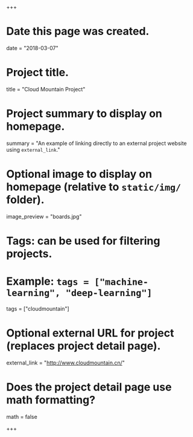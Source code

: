 +++
# Date this page was created.
date = "2018-03-07"

# Project title.
title = "Cloud Mountain Project"

# Project summary to display on homepage.
summary = "An example of linking directly to an external project website using `external_link`."

# Optional image to display on homepage (relative to `static/img/` folder).
image_preview = "boards.jpg"

# Tags: can be used for filtering projects.
# Example: `tags = ["machine-learning", "deep-learning"]`
tags = ["cloudmountain"]

# Optional external URL for project (replaces project detail page).
external_link = "http://www.cloudmountain.cn/"

# Does the project detail page use math formatting?
math = false

+++

